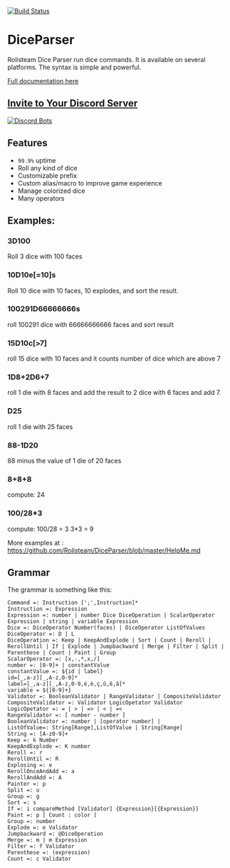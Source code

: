 
[![Build Status](http://www.rolisteam.org/sites/default/files/pixture_reloaded_logo.png)](http://www.rolisteam.org)

# DiceParser

Rolisteam Dice Parser run dice commands. It is available on several platforms. 
The syntax is simple and powerful.

[Full documentation here](https://github.com/Rolisteam/DiceParser/blob/master/HelpMe.md)


## [Invite to Your Discord Server](https://discordapp.com/oauth2/authorize?&client_id=279722369260453888&scope=bot&permissions=0)

[![Discord Bots](https://discordbots.org/api/widget/279722369260453888.svg)](https://discordbots.org/bot/279722369260453888)


## Features

* `99.9%` uptime
* Roll any kind of dice
* Customizable prefix
* Custom alias/macro to improve game experience
* Manage colorized dice
* Many operators

## Examples:

### 3D100
Roll 3 dice with 100 faces

### 10D10e[=10]s
Roll 10 dice with 10 faces, 10 explodes, and sort the result.

### 100291D66666666s
roll 100291 dice with 66666666666 faces and sort result

### 15D10c[>7]
roll 15 dice with 10 faces and it counts number of dice which are above 7

### 1D8+2D6+7
roll 1 die with 8 faces and add the result to 2 dice with 6 faces and add 7. 

### D25
roll 1 die with 25 faces

### 88-1D20
88 minus the value of 1 die of 20 faces

### 8+8+8
compute: 24



### 100/28*3
compute: 100/28 = 3
3*3 = 9


More examples at : https://github.com/Rolisteam/DiceParser/blob/master/HelpMe.md

## Grammar
The grammar is something like this:

```
Command =: Instruction [';',Instruction]*
Instruction =: Expression
Expression =: number | number Dice DiceOperation | ScalarOperator Expression | string | variable Expression
Dice =: DiceOperator Number(faces) | DiceOperator ListOfValues
DiceOperator =: D | L
DiceOperation =: Keep | KeepAndExplode | Sort | Count | Reroll | RerollUntil | If | Explode | Jumpbackward | Merge | Filter | Split | Parenthese | Count | Paint | Group
ScalarOperator =: [x,-,*,x,/]
number =: [0-9]+ | constantValue
constantValue =: ${id | label}
id=[_,a-z][_,A-z,0-9]*
label=[_,a-z][_,A-z,0-9,é,è,ç,û,ê,â]*
variable = ${[0-9]+}
Validator =: BooleanValidator | RangeValidator | CompositeValidator
CompositeValidator =: Validator LogicOpetator Validator
LogicOpetator =: = | > | => | < | =<
RangeValidator =: [ number - number ]
BooleanValidator =: number | [operator number] |
ListOfValue=: String[Range],ListOfValue | String[Range]
String =: [A-z0-9]+
Keep =: k Number
KeepAndExplode =: K number
Reroll =: r
RerollUntil =: R
Explosing =: e
RerollOnceAndAdd =: a
RerollAndAdd =: A
Painter =: p
Split =: u
Group =: g
Sort =: s
If =: i compareMethod [Validator] {Expression}[{Expression}]
Paint =: p [ Count : color ]
Group =: number
Explode =: e Validator
Jumpbackward =: @DiceOperation
Merge =: m | m Expression
Filter =: f Validator
Parenthese =: (expression)
Count =: c Validator
```

